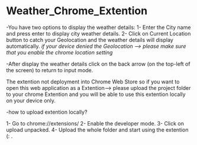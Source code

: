 # Weather_Chrome_Extention

-You have two options to display the weather details:
1- Enter the City name and press enter to display city weather details.
2- Click on Current Location button to catch your Geolocation and the weather details will display automatically.
*if your device denied the Geolocation --> please make sure that you enable the chrome location setting*

-After display the weather details click on the back arrow (on the top-left of the screen) to return to input mode.


The extention not deployment into Chrome Web Store so if you want to open this web application as a Extention-->
please upload the project folder to your chrome Extention and you will be able to use this extention locally on your device only.

-how to upload extention locally?

1- Go to chrome://extensions/ 
2- Enable the developer mode.
3- Click on upload unpacked.
4- Upload the whole folder and start using the extention (: .
